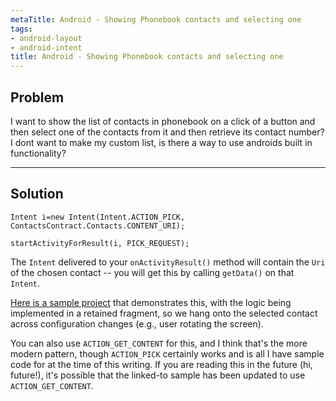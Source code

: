 ```yaml
---
metaTitle: Android - Showing Phonebook contacts and selecting one
tags:
- android-layout
- android-intent
title: Android - Showing Phonebook contacts and selecting one
---
```


## Problem

I want to show the list of contacts in phonebook on a click of a button and then select one of the contacts from it and then retrieve its contact number? I dont want to make my custom list, is there a way to use androids built in functionality?



---

## Solution


```
Intent i=new Intent(Intent.ACTION_PICK, ContactsContract.Contacts.CONTENT_URI);

startActivityForResult(i, PICK_REQUEST);

```

The `Intent` delivered to your `onActivityResult()` method will contain the `Uri` of the chosen contact -- you will get this by calling `getData()` on that `Intent`.


[Here is a sample project](https://github.com/commonsguy/cw-omnibus/tree/master/ConfigChange/Fragments) that demonstrates this, with the logic being implemented in a retained fragment, so we hang onto the selected contact across configuration changes (e.g., user rotating the screen).


You can also use `ACTION_GET_CONTENT` for this, and I think that's the more modern pattern, though `ACTION_PICK` certainly works and is all I have sample code for at the time of this writing. If you are reading this in the future (hi, future!), it's possible that the linked-to sample has been updated to use `ACTION_GET_CONTENT`.

